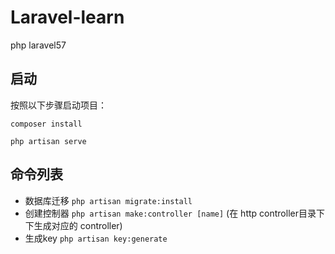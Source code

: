 # Laravel-learn
php laravel57 


## 启动

按照以下步骤启动项目：

`composer install`  

`php artisan serve`  


## 命令列表

* 数据库迁移 `php artisan migrate:install`
* 创建控制器 `php artisan make:controller [name]` (在 http controller目录下下生成对应的 controller)
* 生成key `php artisan key:generate`
